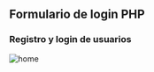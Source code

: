 ## Formulario de login PHP

### Registro y login de usuarios

![home](https://user-images.githubusercontent.com/56803807/183318089-3eeaffde-4285-4c70-a938-417bae1f46e6.png)